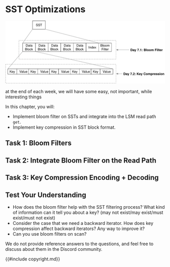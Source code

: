 # SST Optimizations

![Chapter Overview](./lsm-tutorial/week1-07-overview.svg)

at the end of each week, we will have some easy, not important, while interesting things

In this chapter, you will:

* Implement bloom filter on SSTs and integrate into the LSM read path `get`.
* Implement key compression in SST block format.

## Task 1: Bloom Filters

## Task 2: Integrate Bloom Filter on the Read Path

## Task 3: Key Compression Encoding + Decoding

## Test Your Understanding

* How does the bloom filter help with the SST filtering process? What kind of information can it tell you about a key? (may not exist/may exist/must exist/must not exist)
* Consider the case that we need a backward iterator. How does key compression affect backward iterators? Any way to improve it?
* Can you use bloom filters on scan?

We do not provide reference answers to the questions, and feel free to discuss about them in the Discord community.

{{#include copyright.md}}
